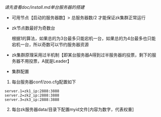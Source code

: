 *请先查看doc/install.md单台服务器的搭建*
+ 可用节点【启动的服务器数】> 总服务器数/2 才能保证zk集群正常运行
+  zk节点数最好为奇数台

    根据1的算法，如果总的为3台最多只能宕机一台，如果总的为4台最多也只能宕机一台，所以奇数可以节约服务器资源

+  zk集群原理采用过半机制【即某台服务器A得到过半服务器的投票，剩下的服务器不用投票，A就是Leader】

+ 集群配置

1. 每台服务器conf/zoo.cfg配置如下
````
server.1=zk1_ip:2888:3888
server.2=zk2_ip:2888:3888
server.3=zk3_ip:2888:3888
````
2. 每台zk服务器data/目录下配置myid文件[内容为数字，代表权重]

